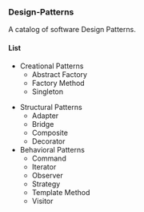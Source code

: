 ### Design-Patterns ###

A catalog of software Design Patterns.


#### List ####

+ Creational Patterns
    + Abstract Factory
    + Factory Method
    + Singleton
- Structural Patterns
    + Adapter
    - Bridge
    - Composite
    - Decorator
- Behavioral Patterns
    - Command
    - Iterator
    - Observer
    - Strategy
    - Template Method
    - Visitor
